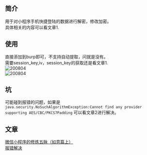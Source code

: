 ## 简介
用于对小程序手机快捷登陆的数据进行解密，修改加密。  
具体相关的内容可以看文章1.     

## 使用
直接添加到burp即可，不支持自动提取，问就是没有。  
需要session_key,iv，session_key的获取还是看文章1.  
![200804](./img/1.jpg)  
![200804](./img/2.jpg)


## 坑
可能碰到报错的问题，如果是  
```java.security.NoSuchAlgorithmException:Cannot find any provider supporting AES/CBC/PKCS7Padding```
可以看文章2进行解决。  




## 文章
[微信小程序的修炼五脉（如意篇上）](https://mp.weixin.qq.com/s/mIu52sQT-oj-awk4pLYLVg)  
[报错解决](https://blog.csdn.net/qq_43225978/article/details/94459412)
